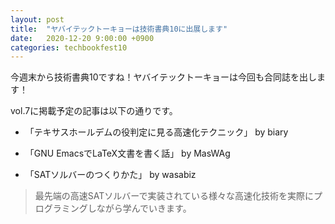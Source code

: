 ```yaml
---
layout: post
title:  "ヤバイテックトーキョーは技術書典10に出展します"
date:   2020-12-20 9:00:00 +0900
categories: techbookfest10
---
```


今週末から技術書典10ですね！ヤバイテックトーキョーは今回も合同誌を出します！

vol.7に掲載予定の記事は以下の通りです。

* 「テキサスホールデムの役判定に見る高速化テクニック」 by biary
> 
* 「GNU EmacsでLaTeX文書を書く話」 by MasWAg
>
* 「SATソルバーのつくりかた」 by wasabiz
> 最先端の高速SATソルバーで実装されている様々な高速化技術を実際にプログラミングしながら学んでいきます。
